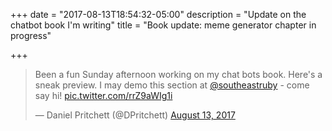 +++
date = "2017-08-13T18:54:32-05:00"
description = "Update on the chatbot book I'm writing"
title = "Book update: meme generator chapter in progress"

+++

<blockquote class="twitter-tweet" data-lang="en"><p lang="en" dir="ltr">Been a fun Sunday afternoon working on my chat bots book. Here&#39;s a sneak preview. I may demo this section at <a href="https://twitter.com/southeastruby">@southeastruby</a> - come say hi! <a href="https://t.co/rrZ9aWIg1i">pic.twitter.com/rrZ9aWIg1i</a></p>&mdash; Daniel Pritchett (@DPritchett) <a href="https://twitter.com/DPritchett/status/896859372999102464">August 13, 2017</a></blockquote>
<script async src="//platform.twitter.com/widgets.js" charset="utf-8"></script>
